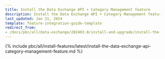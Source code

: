 ```yaml
---
title: Install the Data Exchange API + Category Management feature
description: Install the Data Exchange API + Category Management features in your project.
last_updated: Jan 31, 2024
template: feature-integration-guide-template
redirect_from:
- /docs/pbc/all/data-exchange/202403.0/install-and-upgrade/install-the-data-exchange-api-category-management-feature.html
---
```


{% include pbc/all/install-features/latest/install-the-data-exchange-api-category-management-feature.md %} <!-- To edit, see /_includes/pbc/all/install-features/202404.0/install-the-data-exchange-api-category-management-feature.md -->
